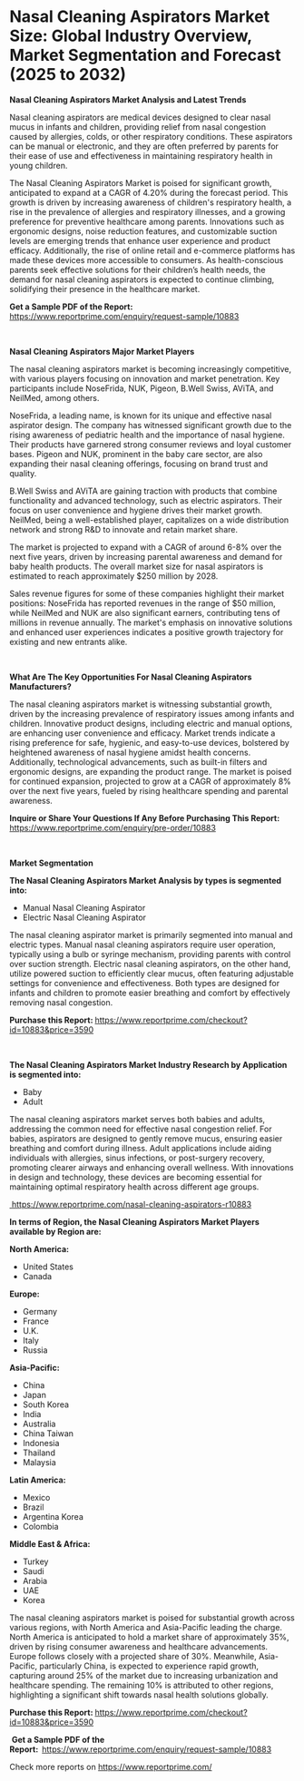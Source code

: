 <p><h1>Nasal Cleaning Aspirators Market Size: Global Industry Overview, Market Segmentation and Forecast (2025 to 2032)</h1></p><p><strong>Nasal Cleaning Aspirators Market Analysis and Latest Trends</strong></p>
<p><p>Nasal cleaning aspirators are medical devices designed to clear nasal mucus in infants and children, providing relief from nasal congestion caused by allergies, colds, or other respiratory conditions. These aspirators can be manual or electronic, and they are often preferred by parents for their ease of use and effectiveness in maintaining respiratory health in young children.</p><p>The Nasal Cleaning Aspirators Market is poised for significant growth, anticipated to expand at a CAGR of 4.20% during the forecast period. This growth is driven by increasing awareness of children's respiratory health, a rise in the prevalence of allergies and respiratory illnesses, and a growing preference for preventive healthcare among parents. Innovations such as ergonomic designs, noise reduction features, and customizable suction levels are emerging trends that enhance user experience and product efficacy. Additionally, the rise of online retail and e-commerce platforms has made these devices more accessible to consumers. As health-conscious parents seek effective solutions for their children’s health needs, the demand for nasal cleaning aspirators is expected to continue climbing, solidifying their presence in the healthcare market.</p></p>
<p><strong>Get a Sample PDF of the Report:&nbsp;</strong> <a href="https://www.reportprime.com/enquiry/request-sample/10883?utm_campaign=2009&utm_medium=2&utm_source=Github&utm_content=ia&utm_term=20032025&utm_id=nasal-cleaning-aspirators">https://www.reportprime.com/enquiry/request-sample/10883</a></p>
<p>&nbsp;</p>
<p><strong>Nasal Cleaning Aspirators Major Market Players</strong></p>
<p><p>The nasal cleaning aspirators market is becoming increasingly competitive, with various players focusing on innovation and market penetration. Key participants include NoseFrida, NUK, Pigeon, B.Well Swiss, AViTA, and NeilMed, among others.</p><p>NoseFrida, a leading name, is known for its unique and effective nasal aspirator design. The company has witnessed significant growth due to the rising awareness of pediatric health and the importance of nasal hygiene. Their products have garnered strong consumer reviews and loyal customer bases. Pigeon and NUK, prominent in the baby care sector, are also expanding their nasal cleaning offerings, focusing on brand trust and quality.</p><p>B.Well Swiss and AViTA are gaining traction with products that combine functionality and advanced technology, such as electric aspirators. Their focus on user convenience and hygiene drives their market growth. NeilMed, being a well-established player, capitalizes on a wide distribution network and strong R&D to innovate and retain market share.</p><p>The market is projected to expand with a CAGR of around 6-8% over the next five years, driven by increasing parental awareness and demand for baby health products. The overall market size for nasal aspirators is estimated to reach approximately $250 million by 2028.</p><p>Sales revenue figures for some of these companies highlight their market positions: NoseFrida has reported revenues in the range of $50 million, while NeilMed and NUK are also significant earners, contributing tens of millions in revenue annually. The market's emphasis on innovative solutions and enhanced user experiences indicates a positive growth trajectory for existing and new entrants alike.</p></p>
<p>&nbsp;</p>
<p><strong>What Are The Key Opportunities For Nasal Cleaning Aspirators Manufacturers?</strong></p>
<p><p>The nasal cleaning aspirators market is witnessing substantial growth, driven by the increasing prevalence of respiratory issues among infants and children. Innovative product designs, including electric and manual options, are enhancing user convenience and efficacy. Market trends indicate a rising preference for safe, hygienic, and easy-to-use devices, bolstered by heightened awareness of nasal hygiene amidst health concerns. Additionally, technological advancements, such as built-in filters and ergonomic designs, are expanding the product range. The market is poised for continued expansion, projected to grow at a CAGR of approximately 8% over the next five years, fueled by rising healthcare spending and parental awareness.</p></p>
<p><strong>Inquire or Share Your Questions If Any Before Purchasing This Report:</strong> <a href="https://www.reportprime.com/enquiry/pre-order/10883?utm_campaign=2009&utm_medium=2&utm_source=Github&utm_content=ia&utm_term=20032025&utm_id=nasal-cleaning-aspirators">https://www.reportprime.com/enquiry/pre-order/10883</a></p>
<p>&nbsp;</p>
<p><strong>Market Segmentation</strong></p>
<p><strong>The Nasal Cleaning Aspirators Market Analysis by types is segmented into:</strong></p>
<p><ul><li>Manual Nasal Cleaning Aspirator</li><li>Electric Nasal Cleaning Aspirator</li></ul></p>
<p><p>The nasal cleaning aspirator market is primarily segmented into manual and electric types. Manual nasal cleaning aspirators require user operation, typically using a bulb or syringe mechanism, providing parents with control over suction strength. Electric nasal cleaning aspirators, on the other hand, utilize powered suction to efficiently clear mucus, often featuring adjustable settings for convenience and effectiveness. Both types are designed for infants and children to promote easier breathing and comfort by effectively removing nasal congestion.</p></p>
<p><strong>Purchase this Report:&nbsp;</strong><a href="https://www.reportprime.com/checkout?id=10883&price=3590&utm_campaign=2009&utm_medium=2&utm_source=Github&utm_content=ia&utm_term=20032025&utm_id=nasal-cleaning-aspirators">https://www.reportprime.com/checkout?id=10883&price=3590</a></p>
<p>&nbsp;</p>
<p><strong>The Nasal Cleaning Aspirators Market Industry Research by Application is segmented into:</strong></p>
<p><ul><li>Baby</li><li>Adult</li></ul></p>
<p><p>The nasal cleaning aspirators market serves both babies and adults, addressing the common need for effective nasal congestion relief. For babies, aspirators are designed to gently remove mucus, ensuring easier breathing and comfort during illness. Adult applications include aiding individuals with allergies, sinus infections, or post-surgery recovery, promoting clearer airways and enhancing overall wellness. With innovations in design and technology, these devices are becoming essential for maintaining optimal respiratory health across different age groups.</p></p>
<p><a href="https://www.reportprime.com/nasal-cleaning-aspirators-r10883?utm_campaign=2009&utm_medium=2&utm_source=Github&utm_content=ia&utm_term=20032025&utm_id=nasal-cleaning-aspirators">&nbsp;https://www.reportprime.com/nasal-cleaning-aspirators-r10883</a></p>
<p><strong>In terms of Region, the Nasal Cleaning Aspirators Market Players available by Region are:</strong></p>
<p>
    <p> <strong> North America: </strong>
        <ul>
            <li>United States</li>
            <li>Canada</li>
        </ul>
        </p> 
    <p> <strong> Europe: </strong>
        <ul>
            <li>Germany</li>
            <li>France</li>
            <li>U.K.</li>
            <li>Italy</li>
            <li>Russia</li>
        </ul>
        </p> 
    <p> <strong> Asia-Pacific: </strong>
        <ul>
            <li>China</li>
            <li>Japan</li>
            <li>South Korea</li>
            <li>India</li>
            <li>Australia</li>
            <li>China Taiwan</li>
            <li>Indonesia</li>
            <li>Thailand</li>
            <li>Malaysia</li>
        </ul>
        </p> 
    <p> <strong> Latin America: </strong>
        <ul>
            <li>Mexico</li>
            <li>Brazil</li>
            <li>Argentina Korea</li>
            <li>Colombia</li>
        </ul>
        </p> 
    <p> <strong> Middle East & Africa: </strong>
        <ul>
            <li>Turkey</li>
            <li>Saudi</li>
            <li>Arabia</li>
            <li>UAE</li>
            <li>Korea</li>
        </ul>
    </p>
    </p>
<p><p>The nasal cleaning aspirators market is poised for substantial growth across various regions, with North America and Asia-Pacific leading the charge. North America is anticipated to hold a market share of approximately 35%, driven by rising consumer awareness and healthcare advancements. Europe follows closely with a projected share of 30%. Meanwhile, Asia-Pacific, particularly China, is expected to experience rapid growth, capturing around 25% of the market due to increasing urbanization and healthcare spending. The remaining 10% is attributed to other regions, highlighting a significant shift towards nasal health solutions globally.</p></p>
<p><strong>Purchase this Report: </strong><a href="https://www.reportprime.com/checkout?id=10883&price=3590&utm_campaign=2009&utm_medium=2&utm_source=Github&utm_content=ia&utm_term=20032025&utm_id=nasal-cleaning-aspirators">https://www.reportprime.com/checkout?id=10883&price=3590</a></p>
<p>&nbsp;<strong>Get a Sample PDF of the Report:&nbsp;&nbsp;</strong><a href="https://www.reportprime.com/enquiry/request-sample/10883?utm_campaign=2009&utm_medium=2&utm_source=Github&utm_content=ia&utm_term=20032025&utm_id=nasal-cleaning-aspirators">https://www.reportprime.com/enquiry/request-sample/10883</a></p>
<p><strong></strong></p>
<p>Check more reports on <a href="https://www.reportprime.com/?utm_campaign=2009&utm_medium=2&utm_source=Github&utm_content=ia&utm_term=20032025&utm_id=nasal-cleaning-aspirators">https://www.reportprime.com/</a></p>